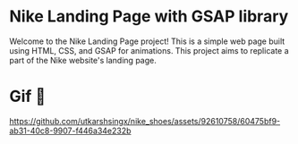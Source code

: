 # Nike Landing Page with GSAP library

Welcome to the Nike Landing Page project! This is a simple web page built using HTML, CSS, and GSAP for animations. This project aims to replicate a part of the Nike website's landing page.

# Gif 👾
https://github.com/utkarshsingx/nike_shoes/assets/92610758/60475bf9-ab31-40c8-9907-f446a34e232b
